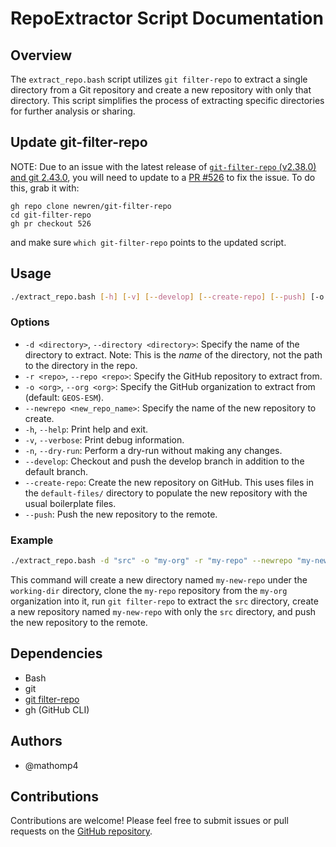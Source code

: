 # RepoExtractor Script Documentation

## Overview

The `extract_repo.bash` script utilizes `git filter-repo` to extract a
single directory from a Git repository and create a new repository with
only that directory. This script simplifies the process of extracting
specific directories for further analysis or sharing.

## Update git-filter-repo

NOTE: Due to an issue with the latest release of [`git-filter-repo` (v2.38.0)
and git 2.43.0](https://github.com/newren/git-filter-repo/issues/523), you will
need to update to a [PR #526](https://github.com/newren/git-filter-repo/pull/526) to fix the issue. To do this, grab it with:
```
gh repo clone newren/git-filter-repo
cd git-filter-repo
gh pr checkout 526
```
and make sure `which git-filter-repo` points to the updated script.

## Usage

```bash
./extract_repo.bash [-h] [-v] [--develop] [--create-repo] [--push] [-o org] -d directory -r repo --newrepo newrepo
```

### Options

- `-d <directory>`, `--directory <directory>`: Specify the name of the directory
  to extract. Note: This is the *name* of the directory, not the path to the
  directory in the repo.
- `-r <repo>`, `--repo <repo>`: Specify the GitHub repository to extract from.
- `-o <org>`, `--org <org>`: Specify the GitHub organization to extract from (default: `GEOS-ESM`).
- `--newrepo <new_repo_name>`: Specify the name of the new repository to create.
- `-h`, `--help`: Print help and exit.
- `-v`, `--verbose`: Print debug information.
- `-n`, `--dry-run`: Perform a dry-run without making any changes.
- `--develop`: Checkout and push the develop branch in addition to the default branch.
- `--create-repo`: Create the new repository on GitHub. This uses files in the
  `default-files/` directory to populate the new repository with the usual boilerplate files.
- `--push`: Push the new repository to the remote.

### Example

```bash
./extract_repo.bash -d "src" -o "my-org" -r "my-repo" --newrepo "my-new-repo"
```

This command will create a new directory named `my-new-repo` under the
`working-dir` directory, clone the `my-repo` repository from the `my-org` organization
into it, run `git filter-repo` to extract the `src` directory, create a new
repository named `my-new-repo` with only the `src` directory, and push the new
repository to the remote.

## Dependencies

- Bash
- git
- [git filter-repo](https://github.com/newren/git-filter-repo)
- gh (GitHub CLI)

## Authors

- @mathomp4

## Contributions

Contributions are welcome! Please feel free to submit issues or pull requests on the [GitHub repository](https://github.com/GMAO-SI-Team/RepoExtractor).
